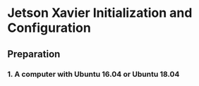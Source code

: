 # Jetson Xavier Initialization and Configuration

## Preparation
### 1. A computer with Ubuntu 16.04 or Ubuntu 18.04
